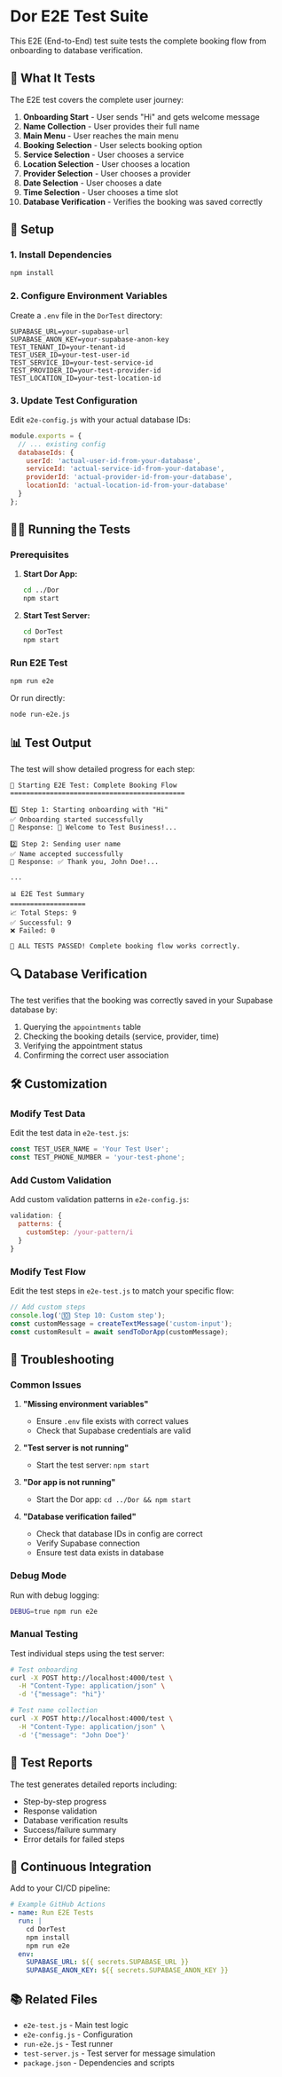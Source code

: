 # Dor E2E Test Suite

This E2E (End-to-End) test suite tests the complete booking flow from onboarding to database verification.

## 🎯 What It Tests

The E2E test covers the complete user journey:

1. **Onboarding Start** - User sends "Hi" and gets welcome message
2. **Name Collection** - User provides their full name
3. **Main Menu** - User reaches the main menu
4. **Booking Selection** - User selects booking option
5. **Service Selection** - User chooses a service
6. **Location Selection** - User chooses a location
7. **Provider Selection** - User chooses a provider
8. **Date Selection** - User chooses a date
9. **Time Selection** - User chooses a time slot
10. **Database Verification** - Verifies the booking was saved correctly

## 🚀 Setup

### 1. Install Dependencies

```bash
npm install
```

### 2. Configure Environment Variables

Create a `.env` file in the `DorTest` directory:

```env
SUPABASE_URL=your-supabase-url
SUPABASE_ANON_KEY=your-supabase-anon-key
TEST_TENANT_ID=your-tenant-id
TEST_USER_ID=your-test-user-id
TEST_SERVICE_ID=your-test-service-id
TEST_PROVIDER_ID=your-test-provider-id
TEST_LOCATION_ID=your-test-location-id
```

### 3. Update Test Configuration

Edit `e2e-config.js` with your actual database IDs:

```javascript
module.exports = {
  // ... existing config
  databaseIds: {
    userId: 'actual-user-id-from-your-database',
    serviceId: 'actual-service-id-from-your-database',
    providerId: 'actual-provider-id-from-your-database',
    locationId: 'actual-location-id-from-your-database'
  }
};
```

## 🏃‍♂️ Running the Tests

### Prerequisites

1. **Start Dor App:**
   ```bash
   cd ../Dor
   npm start
   ```

2. **Start Test Server:**
   ```bash
   cd DorTest
   npm start
   ```

### Run E2E Test

```bash
npm run e2e
```

Or run directly:

```bash
node run-e2e.js
```

## 📊 Test Output

The test will show detailed progress for each step:

```
🧪 Starting E2E Test: Complete Booking Flow
============================================

1️⃣ Step 1: Starting onboarding with "Hi"
✅ Onboarding started successfully
📝 Response: 👋 Welcome to Test Business!...

2️⃣ Step 2: Sending user name
✅ Name accepted successfully
📝 Response: ✅ Thank you, John Doe!...

...

📊 E2E Test Summary
===================
📈 Total Steps: 9
✅ Successful: 9
❌ Failed: 0

🎉 ALL TESTS PASSED! Complete booking flow works correctly.
```

## 🔍 Database Verification

The test verifies that the booking was correctly saved in your Supabase database by:

1. Querying the `appointments` table
2. Checking the booking details (service, provider, time)
3. Verifying the appointment status
4. Confirming the correct user association

## 🛠️ Customization

### Modify Test Data

Edit the test data in `e2e-test.js`:

```javascript
const TEST_USER_NAME = 'Your Test User';
const TEST_PHONE_NUMBER = 'your-test-phone';
```

### Add Custom Validation

Add custom validation patterns in `e2e-config.js`:

```javascript
validation: {
  patterns: {
    customStep: /your-pattern/i
  }
}
```

### Modify Test Flow

Edit the test steps in `e2e-test.js` to match your specific flow:

```javascript
// Add custom steps
console.log('🔟 Step 10: Custom step');
const customMessage = createTextMessage('custom-input');
const customResult = await sendToDorApp(customMessage);
```

## 🐛 Troubleshooting

### Common Issues

1. **"Missing environment variables"**
   - Ensure `.env` file exists with correct values
   - Check that Supabase credentials are valid

2. **"Test server is not running"**
   - Start the test server: `npm start`

3. **"Dor app is not running"**
   - Start the Dor app: `cd ../Dor && npm start`

4. **"Database verification failed"**
   - Check that database IDs in config are correct
   - Verify Supabase connection
   - Ensure test data exists in database

### Debug Mode

Run with debug logging:

```bash
DEBUG=true npm run e2e
```

### Manual Testing

Test individual steps using the test server:

```bash
# Test onboarding
curl -X POST http://localhost:4000/test \
  -H "Content-Type: application/json" \
  -d '{"message": "hi"}'

# Test name collection
curl -X POST http://localhost:4000/test \
  -H "Content-Type: application/json" \
  -d '{"message": "John Doe"}'
```

## 📝 Test Reports

The test generates detailed reports including:

- Step-by-step progress
- Response validation
- Database verification results
- Success/failure summary
- Error details for failed steps

## 🔄 Continuous Integration

Add to your CI/CD pipeline:

```yaml
# Example GitHub Actions
- name: Run E2E Tests
  run: |
    cd DorTest
    npm install
    npm run e2e
  env:
    SUPABASE_URL: ${{ secrets.SUPABASE_URL }}
    SUPABASE_ANON_KEY: ${{ secrets.SUPABASE_ANON_KEY }}
```

## 📚 Related Files

- `e2e-test.js` - Main test logic
- `e2e-config.js` - Configuration
- `run-e2e.js` - Test runner
- `test-server.js` - Test server for message simulation
- `package.json` - Dependencies and scripts 